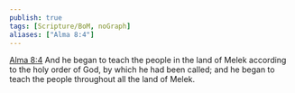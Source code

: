 ```yaml
---
publish: true
tags: [Scripture/BoM, noGraph]
aliases: ["Alma 8:4"]
---
```

[Alma 8:4](https://churchofjesuschrist.org/study/scriptures/bofm/alma/8?lang=eng&id=p4#p4) And he began to teach the people in the land of Melek according to the holy order of God, by which he had been called; and he began to teach the people throughout all the land of Melek.

